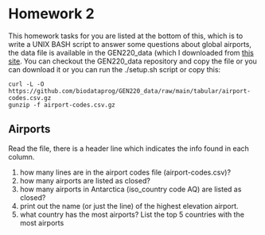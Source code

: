 # Homework 2

This homework tasks for you are listed at the bottom of this, which is to write a UNIX BASH script to answer some questions about global airports, the data file is available in the GEN220_data (which I downloaded from [this site](https://github.com/datasets/airport-codes/data).  You can checkout the GEN220_data repository and copy the file or you can download it or you can run the ./setup.sh script or copy this:
```
curl -L -O https://github.com/biodataprog/GEN220_data/raw/main/tabular/airport-codes.csv.gz
gunzip -f airport-codes.csv.gz
```
## Airports
Read the file, there is a header line which indicates the info found in each column.

1. how many lines are in the airport codes file (airport-codes.csv)?
2. how many airports are listed as closed?
3. how many airports in Antarctica (iso_country code AQ) are listed as closed?
4. print out the name (or just the line) of the highest elevation airport.
5. what country has the most airports? List the top 5 countries with the most airports
